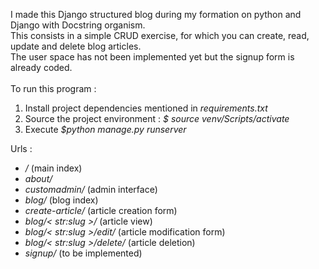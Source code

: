 I made this Django structured blog during my formation on python and Django with Docstring organism. 
</br>
This consists in a simple CRUD exercise, for which you can create, read, update and delete blog articles. 
</br>
The user space has not been implemented yet but the signup form is already coded.
</br>
</br>
To run this program :
<ol>
<li>Install project dependencies mentioned in <i>requirements.txt</i></li>
<li>Source the project environment : <i>$ source venv/Scripts/activate</i></li>
<li>Execute <i>$python manage.py runserver</i></li>
</ol>

Urls :
<ul>
<li> <i>/</i> (main index) </li>
<li> <i>about/</i> </li>
<li> <i>customadmin/</i> (admin interface)</li>
<li> <i>blog/</i> (blog index)</li>
<li> <i>create-article/</i> (article creation form)</li>
<li> <i>blog/< str:slug >/</i> (article view)</li>
<li> <i>blog/< str:slug >/edit/</i> (article modification form)</li>
<li> <i>blog/< str:slug >/delete/</i> (article deletion)</li>
<li> <i>signup/</i> (to be implemented)</li>
</ul>



